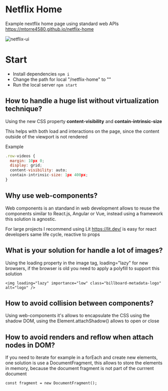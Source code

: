 # Netflix Home

Example nextflix home page using standard web APIs https://mtorre4580.github.io/netflix-home

<div style="display:flex; align-items:center">
  <img src="https://github.com/mtorre4580/netflix-home/blob/main/example.png" alt="netflix-ui" />
</div>



# Start

- Install dependencies `npm i`
- Change the path for local "/netflix-home" to ""
- Run the local server `npm start`

## How to handle a huge list without virtualization technique?

Using the new CSS property **content-visibility** and **contain-intrinsic-size**

This helps with both load and interactions on the page, since the content outside of the viewport is not rendered

Example

```javascript
.row-videos {
  margin: 10px 0;
  display: grid;
  content-visibility: auto;
  contain-intrinsic-size: 1px 400px;
}
```

## Why use web-components?

Web components is an standand in web development allows to reuse the components similar to React.js, Angular or Vue, instead using a framework
this solution is agnostic.

For large projects I recommend using Lit https://lit.dev/ is easy for react developers same life cycle, reactive to props

## What is your solution for handle a lot of images?

Using the loading property in the image tag, loading="lazy" for new browsers, if the browser is old you need to apply a polyfill to support this solution

``<img loading="lazy" importance="low" class="billboard-metadata-logo" alt="logo" />``

## How to avoid collision between components?

Using web-components it's allows to encapsulate the CSS using the shadow DOM, using the Element.attachShadow() allows to open or close

## How to avoid renders and reflow when attach nodes in DOM?

If you need to iterate for example in a forEach and create new elements, one solution is use a DocumentFragment, this allows
to store the elements in memory, because the document fragment is not part of the currrent document

``const fragment = new DocumentFragment();``


